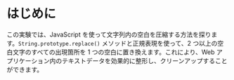 # はじめに

この実験では、JavaScript を使って文字列内の空白を圧縮する方法を探ります。`String.prototype.replace()` メソッドと正規表現を使って、2 つ以上の空白文字のすべての出現箇所を 1 つの空白に置き換えます。これにより、Web アプリケーション内のテキストデータを効果的に整形し、クリーンアップすることができます。
